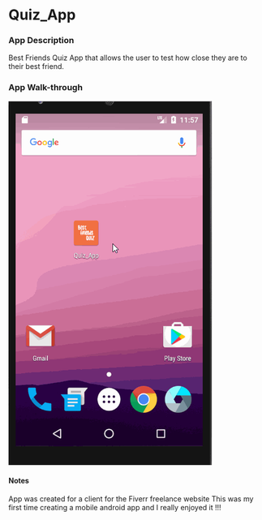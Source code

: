 # Quiz_App

### App Description
Best Friends Quiz App that allows the user to test how close they are to their best friend.

### App Walk-through

  ![](quizApp.gif)




#### Notes

App was created for a client for the Fiverr freelance website
This was my first time creating a mobile android app and I really enjoyed it !!!


